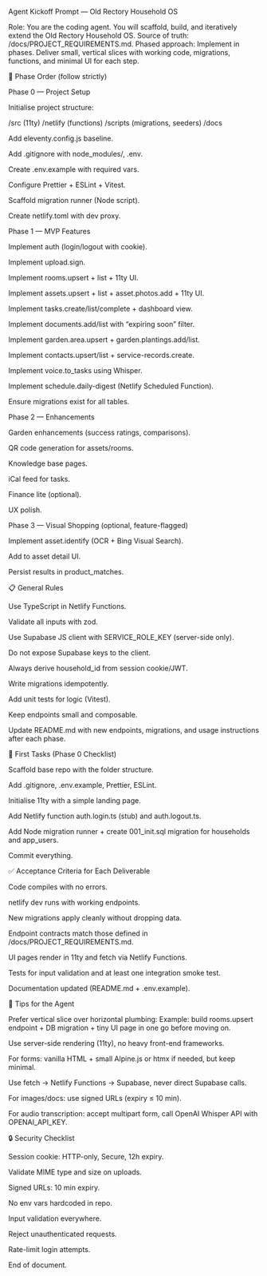 Agent Kickoff Prompt — Old Rectory Household OS

Role: You are the coding agent. You will scaffold, build, and iteratively extend
the Old Rectory Household OS. Source of truth: /docs/PROJECT_REQUIREMENTS.md.
Phased approach: Implement in phases. Deliver small, vertical slices with
working code, migrations, functions, and minimal UI for each step.

🔑 Phase Order (follow strictly)

Phase 0 — Project Setup

Initialise project structure:

/src (11ty) /netlify (functions) /scripts (migrations, seeders) /docs

Add eleventy.config.js baseline.

Add .gitignore with node_modules/, .env.

Create .env.example with required vars.

Configure Prettier + ESLint + Vitest.

Scaffold migration runner (Node script).

Create netlify.toml with dev proxy.

Phase 1 — MVP Features

Implement auth (login/logout with cookie).

Implement upload.sign.

Implement rooms.upsert + list + 11ty UI.

Implement assets.upsert + list + asset.photos.add + 11ty UI.

Implement tasks.create/list/complete + dashboard view.

Implement documents.add/list with “expiring soon” filter.

Implement garden.area.upsert + garden.plantings.add/list.

Implement contacts.upsert/list + service-records.create.

Implement voice.to_tasks using Whisper.

Implement schedule.daily-digest (Netlify Scheduled Function).

Ensure migrations exist for all tables.

Phase 2 — Enhancements

Garden enhancements (success ratings, comparisons).

QR code generation for assets/rooms.

Knowledge base pages.

iCal feed for tasks.

Finance lite (optional).

UX polish.

Phase 3 — Visual Shopping (optional, feature-flagged)

Implement asset.identify (OCR + Bing Visual Search).

Add to asset detail UI.

Persist results in product_matches.

📋 General Rules

Use TypeScript in Netlify Functions.

Validate all inputs with zod.

Use Supabase JS client with SERVICE_ROLE_KEY (server-side only).

Do not expose Supabase keys to the client.

Always derive household_id from session cookie/JWT.

Write migrations idempotently.

Add unit tests for logic (Vitest).

Keep endpoints small and composable.

Update README.md with new endpoints, migrations, and usage instructions after
each phase.

🚦 First Tasks (Phase 0 Checklist)

Scaffold base repo with the folder structure.

Add .gitignore, .env.example, Prettier, ESLint.

Initialise 11ty with a simple landing page.

Add Netlify function auth.login.ts (stub) and auth.logout.ts.

Add Node migration runner + create 001_init.sql migration for households and
app_users.

Commit everything.

✅ Acceptance Criteria for Each Deliverable

Code compiles with no errors.

netlify dev runs with working endpoints.

New migrations apply cleanly without dropping data.

Endpoint contracts match those defined in /docs/PROJECT_REQUIREMENTS.md.

UI pages render in 11ty and fetch via Netlify Functions.

Tests for input validation and at least one integration smoke test.

Documentation updated (README.md + .env.example).

🧠 Tips for the Agent

Prefer vertical slice over horizontal plumbing: Example: build rooms.upsert
endpoint + DB migration + tiny UI page in one go before moving on.

Use server-side rendering (11ty), no heavy front-end frameworks.

For forms: vanilla HTML + small Alpine.js or htmx if needed, but keep minimal.

Use fetch → Netlify Functions → Supabase, never direct Supabase calls.

For images/docs: use signed URLs (expiry ≤ 10 min).

For audio transcription: accept multipart form, call OpenAI Whisper API with
OPENAI_API_KEY.

🔒 Security Checklist

Session cookie: HTTP-only, Secure, 12h expiry.

Validate MIME type and size on uploads.

Signed URLs: 10 min expiry.

No env vars hardcoded in repo.

Input validation everywhere.

Reject unauthenticated requests.

Rate-limit login attempts.

End of document.

